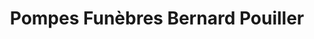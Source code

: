 ---
title: "Pompes Funèbres Bernard Pouiller"
url: /saint-leonard-de-noblat/pompes-funebres-bernard-pouiller/
shop: directeurs de funérailles
---